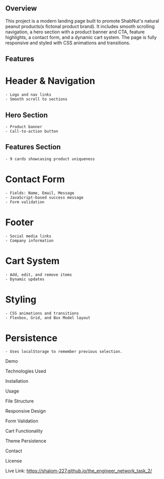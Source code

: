 ## Overview

This project is a modern landing page built to promote ShabNut's natural peanut products(s fictonal product brand). It includes smooth scrolling navigation, a hero section with a product banner and CTA, feature highlights, a contact form, and a dynamic cart system. The page is fully responsive and styled with CSS animations and transitions.


## Features
# Header & Navigation
    - Logo and nav links
    - Smooth scroll to sections

## Hero Section
    - Product banner
    - Call-to-action button

## Features Section
    - 9 cards showcasing product uniqueness

# Contact Form
    - Fields: Name, Email, Message
    - JavaScript-based success message
    - Form validation
# Footer
    - Social media links
    - Company information

# Cart System
    - Add, edit, and remove items
    - Dynamic updates

# Styling
    - CSS animations and transitions
    - Flexbox, Grid, and Box Model layout

#  Persistence
    - Uses localStorage to remember previous selection. 
    
Demo

Technologies Used

Installation

Usage

File Structure

Responsive Design

Form Validation

Cart Functionality

Theme Persistence

Contact

License





Live Link: https://shalom-227.github.io/the_engineer_network_task_2/
